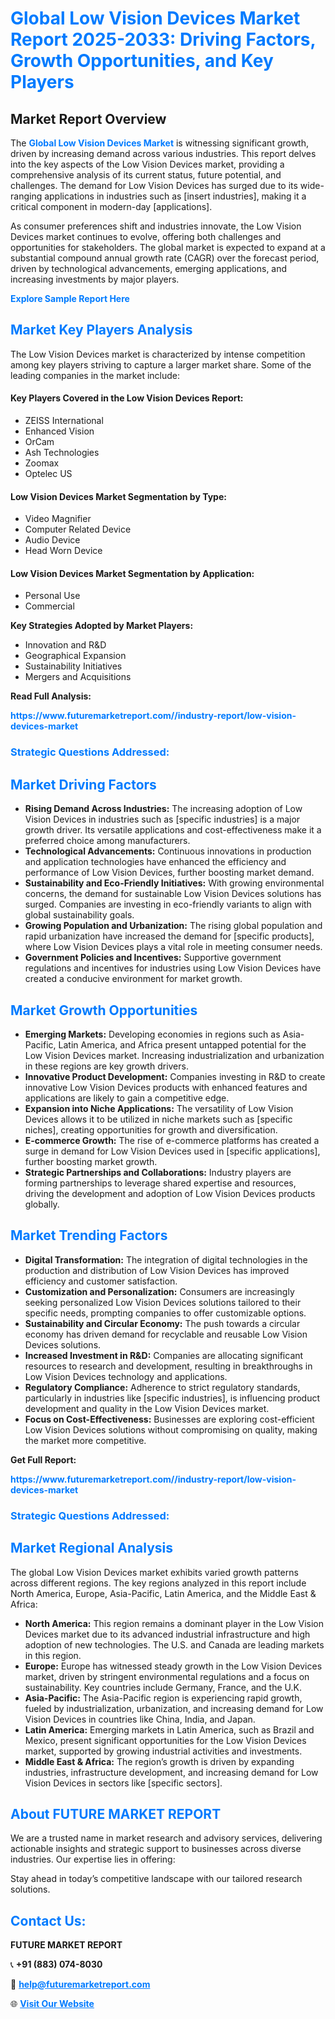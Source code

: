<h1 style="color: #007BFF;">Global Low Vision Devices Market Report 2025-2033: Driving Factors, Growth Opportunities, and Key Players</h1>

<section id="overview">
<h2>Market Report Overview</h2>
<p>The <a href="https://www.futuremarketreport.com//industry-report/low-vision-devices-market" style="color: #007BFF; text-decoration: none;"><strong>Global Low Vision Devices Market</strong></a> is witnessing significant growth, driven by increasing demand across various industries. This report delves into the key aspects of the Low Vision Devices market, providing a comprehensive analysis of its current status, future potential, and challenges. The demand for Low Vision Devices has surged due to its wide-ranging applications in industries such as [insert industries], making it a critical component in modern-day [applications].</p>
<p>As consumer preferences shift and industries innovate, the Low Vision Devices market continues to evolve, offering both challenges and opportunities for stakeholders. The global market is expected to expand at a substantial compound annual growth rate (CAGR) over the forecast period, driven by technological advancements, emerging applications, and increasing investments by major players.</p>
</section>

<section id="overview">
<p><a href="https://www.futuremarketreport.com//request-sample/reportId=60450" style="color: #007BFF; text-decoration: none;"><strong>Explore Sample Report Here</strong></a></p>
</section>

<section id="key-players">
<h2 style="color: #007BFF;">Market Key Players Analysis</h2>
<p>The Low Vision Devices market is characterized by intense competition among key players striving to capture a larger market share. Some of the leading companies in the market include:</p>
<h4>Key Players Covered in the Low Vision Devices Report:</h4>
<ul><li>ZEISS International</li><li>Enhanced Vision</li><li>OrCam</li><li>Ash Technologies</li><li>Zoomax</li><li>Optelec US</li></ul>
<h4>Low Vision Devices Market Segmentation by Type:</h4>
<ul><li>Video Magnifier</li><li>Computer Related Device</li><li>Audio Device</li><li>Head Worn Device</li></ul>

<h4>Low Vision Devices Market Segmentation by Application:</h4>
<ul><li>Personal Use</li><li>Commercial</li></ul>
<p><strong>Key Strategies Adopted by Market Players:</strong></p>
<ul>
<li>Innovation and R&D</li>
<li>Geographical Expansion</li>
<li>Sustainability Initiatives</li>
<li>Mergers and Acquisitions</li>
</ul>
</section>

<section>
<p><strong>Read Full Analysis: </strong></p><a href="https://www.futuremarketreport.com//industry-report/low-vision-devices-market" style="color: #007BFF; text-decoration: none;"><strong>https://www.futuremarketreport.com//industry-report/low-vision-devices-market</strong></a>
<h3 style="color: #007BFF;">Strategic Questions Addressed:</h3>
</section>

<section id="driving-factors">
<h2 style="color: #007BFF;">Market Driving Factors</h2>
<ul>
<li><strong>Rising Demand Across Industries:</strong> The increasing adoption of Low Vision Devices in industries such as [specific industries] is a major growth driver. Its versatile applications and cost-effectiveness make it a preferred choice among manufacturers.</li>
<li><strong>Technological Advancements:</strong> Continuous innovations in production and application technologies have enhanced the efficiency and performance of Low Vision Devices, further boosting market demand.</li>
<li><strong>Sustainability and Eco-Friendly Initiatives:</strong> With growing environmental concerns, the demand for sustainable Low Vision Devices solutions has surged. Companies are investing in eco-friendly variants to align with global sustainability goals.</li>
<li><strong>Growing Population and Urbanization:</strong> The rising global population and rapid urbanization have increased the demand for [specific products], where Low Vision Devices plays a vital role in meeting consumer needs.</li>
<li><strong>Government Policies and Incentives:</strong> Supportive government regulations and incentives for industries using Low Vision Devices have created a conducive environment for market growth.</li>
</ul>
</section>

<section id="growth-opportunities">
<h2 style="color: #007BFF;">Market Growth Opportunities</h2>
<ul>
<li><strong>Emerging Markets:</strong> Developing economies in regions such as Asia-Pacific, Latin America, and Africa present untapped potential for the Low Vision Devices market. Increasing industrialization and urbanization in these regions are key growth drivers.</li>
<li><strong>Innovative Product Development:</strong> Companies investing in R&D to create innovative Low Vision Devices products with enhanced features and applications are likely to gain a competitive edge.</li>
<li><strong>Expansion into Niche Applications:</strong> The versatility of Low Vision Devices allows it to be utilized in niche markets such as [specific niches], creating opportunities for growth and diversification.</li>
<li><strong>E-commerce Growth:</strong> The rise of e-commerce platforms has created a surge in demand for Low Vision Devices used in [specific applications], further boosting market growth.</li>
<li><strong>Strategic Partnerships and Collaborations:</strong> Industry players are forming partnerships to leverage shared expertise and resources, driving the development and adoption of Low Vision Devices products globally.</li>
</ul>
</section>

<section id="trending-factors">
<h2 style="color: #007BFF;">Market Trending Factors</h2>
<ul>
<li><strong>Digital Transformation:</strong> The integration of digital technologies in the production and distribution of Low Vision Devices has improved efficiency and customer satisfaction.</li>
<li><strong>Customization and Personalization:</strong> Consumers are increasingly seeking personalized Low Vision Devices solutions tailored to their specific needs, prompting companies to offer customizable options.</li>
<li><strong>Sustainability and Circular Economy:</strong> The push towards a circular economy has driven demand for recyclable and reusable Low Vision Devices solutions.</li>
<li><strong>Increased Investment in R&D:</strong> Companies are allocating significant resources to research and development, resulting in breakthroughs in Low Vision Devices technology and applications.</li>
<li><strong>Regulatory Compliance:</strong> Adherence to strict regulatory standards, particularly in industries like [specific industries], is influencing product development and quality in the Low Vision Devices market.</li>
<li><strong>Focus on Cost-Effectiveness:</strong> Businesses are exploring cost-efficient Low Vision Devices solutions without compromising on quality, making the market more competitive.</li>
</ul>
</section>

<section>
<p><strong>Get Full Report: </strong></p><a href="https://www.futuremarketreport.com//industry-report/low-vision-devices-market" style="color: #007BFF; text-decoration: none;"><strong>https://www.futuremarketreport.com//industry-report/low-vision-devices-market</strong></a>
<h3 style="color: #007BFF;">Strategic Questions Addressed:</h3>
</section>


<section id="regional-analysis">
<h2 style="color: #007BFF;">Market Regional Analysis</h2>
<p>The global Low Vision Devices market exhibits varied growth patterns across different regions. The key regions analyzed in this report include North America, Europe, Asia-Pacific, Latin America, and the Middle East & Africa:</p>
<ul>
<li><strong>North America:</strong> This region remains a dominant player in the Low Vision Devices market due to its advanced industrial infrastructure and high adoption of new technologies. The U.S. and Canada are leading markets in this region.</li>
<li><strong>Europe:</strong> Europe has witnessed steady growth in the Low Vision Devices market, driven by stringent environmental regulations and a focus on sustainability. Key countries include Germany, France, and the U.K.</li>
<li><strong>Asia-Pacific:</strong> The Asia-Pacific region is experiencing rapid growth, fueled by industrialization, urbanization, and increasing demand for Low Vision Devices in countries like China, India, and Japan.</li>
<li><strong>Latin America:</strong> Emerging markets in Latin America, such as Brazil and Mexico, present significant opportunities for the Low Vision Devices market, supported by growing industrial activities and investments.</li>
<li><strong>Middle East & Africa:</strong> The region’s growth is driven by expanding industries, infrastructure development, and increasing demand for Low Vision Devices in sectors like [specific sectors].</li>
</ul>
</section>

<footer>
<h2 style="color: #007BFF;">About FUTURE MARKET REPORT</h2>
<p>We are a trusted name in market research and advisory services, delivering actionable insights and strategic support to businesses across diverse industries. Our expertise lies in offering:</p>

<p>Stay ahead in today’s competitive landscape with our tailored research solutions.</p>

<h2 style="color: #007BFF;">Contact Us:</h2>
<p><strong>FUTURE MARKET REPORT</strong></p>
<p>📞 <strong>+91 (883) 074-8030</strong></p>
<p>📧 <strong><a href="mailto:help@futuremarketreport.com" style="color: #007BFF;">help@futuremarketreport.com</a></strong></p>
<p>🌐 <strong><a href="https://www.futuremarketreport.com/" style="color: #007BFF;">Visit Our Website</a></strong></p>
</footer>